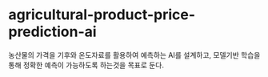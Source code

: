 # agricultural-product-price-prediction-ai
농산물의 가격을 기후와 온도자료를 활용하여 예측하는 AI를 설계하고, 모델기반 학습을 통해 정확한 예측이 가능하도록 하는것을 목표로 둔다.

